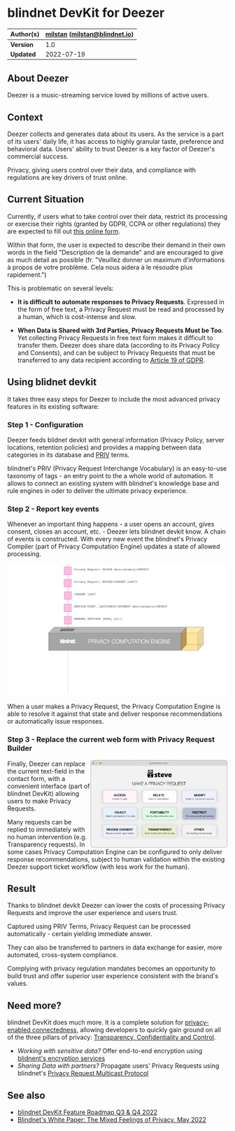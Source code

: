 # blindnet DevKit for Deezer

| **Author(s)** | [milstan](https://github.com/milstan) (milstan@blindnet.io)             |
| :------------ | :------------------------------------------------------------------------------------- |
| **Version**   | 1.0                                                                             |
| **Updated**   | 2022-07-19                                                           |

## About Deezer

Deezer is a music-streaming service loved by millions of active users.

## Context

Deezer collects and generates data about its users. As the service is a part of its users' daily life, it has access to highly granular taste, preference and behavioral data. Users' ability to trust Deezer is a key factor of Deezer's commercial success.

Privacy, giving users control over their data, and compliance with regulations are key drivers of trust online.

## Current Situation

Currently, if users what to take control over their data, restrict its processing or exercise their rights (granted by GDPR, CCPA or other regulations) they are expected to fill out [this online form](https://support.deezer.com/hc/fr/requests/new?ticket_form_id=360000057869&_gl=1*1k9nnls*_ga*MTUxMjAxMDg4My4xNjU4MjM5ODUz*_ga_71WQ7Y8JLG*MTY1ODIzOTg1Mi4xLjEuMTY1ODI0MDE2Ni4w).

Within that form, the user is expected to describe their demand in their own words in the field "Description de la demande" and are encouraged to give as much detail as possible (fr. "Veuillez donner un maximum d'informations à propos de votre problème. Cela nous aidera à le résoudre plus rapidement.")

This is problematic on several levels:
- **It is difficult to automate responses to Privacy Requests**.
Expressed in the form of free text, a Privacy Request must be read and processed by a human, which is cost-intense and slow.

- **When Data is Shared with 3rd Parties, Privacy Requests Must be Too**.
Yet collecting Privacy Requests in free text form makes it difficult to transfer them. Deezer does share data (according to its Privacy Policy and Consents), and can be subject to Privacy Requests that must be transferred to any data recipient according to [Article 19 of GDPR](https://gdpr-info.eu/art-19-gdpr/).

## Using blidnet devkit

It takes three easy steps for Deezer to include the most advanced privacy features in its existing software:

### Step 1 - Configuration

Deezer feeds blidnet devkit with general information (Privacy Policy, server locations, retention policies) and provides a mapping between data categories in its database and [PRIV](https://github.com/blindnet-io/product-management/blob/main/refs/schemas/priv/RFC-PRIV.md) terms.

blindnet's PRIV (Privacy Request Interchange Vocabulary) is an easy-to-use taxonomy of tags - an entry point to the a whole world of automation. It allows to connect an existing system with blindnet's knowledge base and rule engines in oder to deliver the ultimate privacy experience.

### Step 2 - Report key events

Whenever an important thing happens - a user opens an account, gives consent, closes an account, etc. - Deezer lets blindnet devkit know. A chain of events is constructed. With every new event the blindnet's Privacy Compiler (part of Privacy Computation Engine) updates a state of allowed processing.

<img height="300" src="./img/PCEexplained.gif">

When a user makes a Privacy Request, the Privacy Computation Engine is able to resolve it against that state and deliver response recommendations or automatically issue responses.

### Step 3 - Replace the current web form with Privacy Request Builder
<img align="right" height="200" src="./img/prbuilder.png">

Finally, Deezer can replace the current text-field in the contact form, with a convenient interface (part of blindnet DevKit) allowing users to make Privacy Requests.

Many requests can be replied to immediately with no human intervention (e.g. Transparency requests).
In some cases Privacy Computation Engine can be configured to only deliver response recommendations, subject to human validation within the existing Deezer support ticket workflow (with less work for the human).

## Result

Thanks to blindnet devkit Deezer can lower the costs of processing Privacy Requests and improve the user experience and users trust.

Captured using PRIV Terms, Privacy Request can be processed automatically - certain yielding immediate answer.

They can also be transferred to partners in data exchange for easier, more automated, cross-system compliance.

Complying with privacy regulation mandates becomes an opportunity to build trust and offer superior user experience consistent with the brand's values.

## Need more?

blindnet DevKit does much more. It is a complete solution for [privacy-enabled connectedness](https://github.com/blindnet-io/product-management/blob/main/refs/notion-of-privacy/notion-of-privacy.md), allowing developers to quickly gain ground on all of the three pillars of privacy: [Transparency, Confidentiality and Control](https://github.com/blindnet-io/product-management/blob/main/refs/notion-of-privacy/principles/RFC-SPEP.md).

- *Working with sensitive data?* Offer end-to-end encryption using [blidnent's encryption services](https://github.com/blindnet-io/api-scala)
- *Sharing Data with partners?* Propagate users' Privacy Requests using blindnet's [Privacy Request Multicast Protocol](https://github.com/blindnet-io/product-management/blob/b7d2bd0aab509a5d83ed42822b0ba19e27bef905/refs/schemas/protocols/RFC-PRMP.md)

## See also

- [blindnet DevKit Feature Roadmap Q3 & Q4 2022](https://github.com/blindnet-io/devrel-management/blob/main/docs/roadmap/q3-2022.md)
- [Blindnet's White Paper: The Mixed Feelings of Privacy. May 2022](../research/White-Paper-May-2022.pdf)
